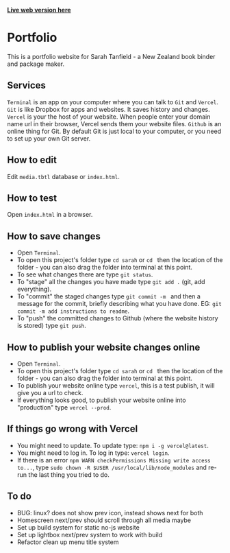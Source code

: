 [**Live web version here**](https://sarahtanfield.now.sh/)

# Portfolio

This is a portfolio website for Sarah Tanfield - a New Zealand book binder and package maker.

## Services

`Terminal` is an app on your computer where you can talk to `Git` and `Vercel`.
`Git` is like Dropbox for apps and websites. It saves history and changes.
`Vercel` is your the host of your website. When people enter your domain name url in their browser, Vercel sends them your website files.
`Github` is an online thing for Git. By default Git is just local to your computer, or you need to set up your own Git server.

## How to edit

Edit `media.tbtl` database or `index.html`.

## How to test

Open `index.html` in a browser.

## How to save changes

- Open `Terminal`.
- To open this project's folder type `cd sarah` or `cd ` then the location of the folder - you can also drag the folder into terminal at this point.
- To see what changes there are type `git status`.
- To "stage" all the changes you have made type `git add .` (git, add everything).
- To "commit" the staged changes type `git commit -m ` and then a message for the commit, briefly describing what you have done. EG: `git commit -m add instructions to readme`.
- To "push" the committed changes to Github (where the website history is stored) type `git push`.

## How to publish your website changes online

- Open `Terminal`.
- To open this project's folder type `cd sarah` or `cd ` then the location of the folder - you can also drag the folder into terminal at this point.
- To publish your website online type `vercel`, this is a test publish, it will give you a url to check.
- If everything looks good, to publish your website online into "production" type `vercel --prod`.

## If things go wrong with Vercel

- You might need to update. To update type: `npm i -g vercel@latest`.
- You might need to log in. To log in type: `vercel login`.
- If there is an error `npm WARN checkPermissions Missing write access to...`, type `sudo chown -R $USER /usr/local/lib/node_modules` and re-run the last thing you tried to do.

## To do
- BUG: linux? does not show prev icon, instead shows next for both
- Homescreen next/prev should scroll through all media maybe
- Set up build system for static no-js website
- Set up lightbox next/prev system to work with build
- Refactor clean up menu title system
